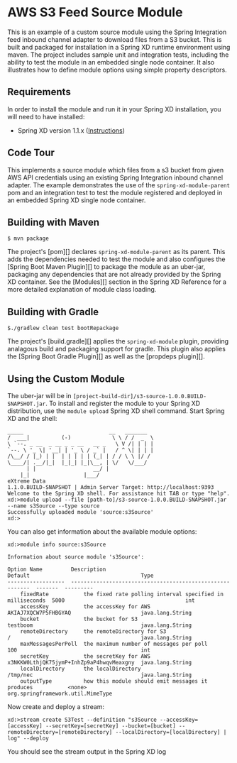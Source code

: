 AWS S3 Feed Source Module
=============================

This is an example of a custom source module using the Spring Integration feed inbound channel adapter to download files from a S3 bucket. This is built and packaged for installation in a Spring XD runtime environment using maven. The project includes sample unit and integration tests, including the ability to test the module in an embedded single node container. It also illustrates how to define module options using simple property descriptors.

## Requirements

In order to install the module and run it in your Spring XD installation, you will need to have installed:

* Spring XD version 1.1.x ([Instructions](http://docs.spring.io/spring-xd/docs/current/reference/html/#getting-started))

## Code Tour

This implements a source module which files from a s3 bucket from given AWS API credentials using an existing Spring Integration inbound channel adapter. The example demonstrates the use of the `spring-xd-module-parent` pom and an integration test to test the module registered and deployed in an embedded Spring XD single node container.

## Building with Maven

	$ mvn package

The project's [pom][] declares `spring-xd-module-parent` as its parent. This adds the dependencies needed to test the module and also configures the [Spring Boot Maven Plugin][] to package the module as an uber-jar, packaging any dependencies that are not already provided by the Spring XD container. See the [Modules][] section in the Spring XD Reference for a more detailed explanation of module class loading.

## Building with Gradle

	$./gradlew clean test bootRepackage

The project's [build.gradle][] applies the `spring-xd-module` plugin, providing analagous build and packaging support for gradle. This plugin also applies the [Spring Boot Gradle Plugin][] as well as the [propdeps plugin][]. 

## Using the Custom Module

The uber-jar will be in `[project-build-dir]/s3-source-1.0.0.BUILD-SNAPSHOT.jar`. To install and register the module to your Spring XD distribution, use the `module upload` Spring XD shell command. Start Spring XD and the shell:


	_____                           __   _______
	/  ___|          (-)             \ \ / /  _  \
	\ `--. _ __  _ __ _ _ __   __ _   \ V /| | | |
 	`--. \ '_ \| '__| | '_ \ / _` |   / ^ \| | | |
	/\__/ / |_) | |  | | | | | (_| | / / \ \ |/ /
	\____/| .__/|_|  |_|_| |_|\__, | \/   \/___/
    	  | |                  __/ |
      	|_|                 |___/
	eXtreme Data
	1.1.0.BUILD-SNAPSHOT | Admin Server Target: http://localhost:9393
	Welcome to the Spring XD shell. For assistance hit TAB or type "help".
	xd:>module upload --file [path-to]/s3-source-1.0.0.BUILD-SNAPSHOT.jar --name s3Source --type source
	Successfully uploaded module 'source:s3Source'
	xd:>


You can also get information about the available module options:

	xd:>module info source:s3Source

	Information about source module 's3Source':

  	Option Name         Description                                                Default                                   Type
  	------------------  ---------------------------------------------------------  -------  ---------
    	fixedRate           the fixed rate polling interval specified in milliseconds  5000                                      int
    	accessKey           the accessKey for AWS                                      AKIAJ7XQCW7P5FHBGYAQ                      java.lang.String
    	bucket              the bucket for S3                                          testboom                                  java.lang.String
    	remoteDirectory     the remoteDirectory for S3                                 /                                         java.lang.String
    	maxMessagesPerPoll  the maximum number of messages per poll                    100                                       int
    	secretKey           the secretKey for AWS                                      x3NKKW0LthjQK75jymP+InhZp9aP4hwqvMeaxgny  java.lang.String
    	localDirectory      the localDirectory                                         /tmp/nec                                  java.lang.String
    	outputType          how this module should emit messages it produces           <none>                                    org.springframework.util.MimeType

Now create and deploy a stream:

	xd:>stream create S3Test --definition "s3Source --accessKey=[accessKey] --secretKey=[secretKey] --bucket=[bucket] --remoteDirectory=[remoteDirectory] --localDirectory=[localDirectory] | log" --deploy


You should see the stream output in the Spring XD log 



